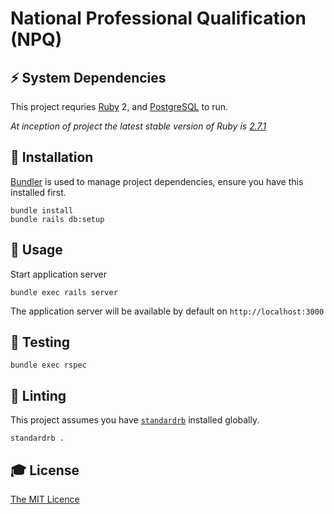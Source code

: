 # National Professional Qualification (NPQ)

## ⚡️ System Dependencies

This project requries [Ruby](https://www.ruby-lang.org/en/) 2, and [PostgreSQL](https://www.postgresql.org/) to run. 

_At inception of project the latest stable version of Ruby is [2.7.1](https://www.ruby-lang.org/en/news/2020/10/02/ruby-2-7-2-released/)_

## 🎲 Installation
[Bundler](https://bundler.io/) is used to manage project dependencies, ensure you have this installed first. 

```
bundle install
bundle rails db:setup
```

## 🎯 Usage

Start application server

```
bundle exec rails server
```

The application server will be available by default on `http://localhost:3000`

## 🤖 Testing

```
bundle exec rspec
```

## 🚨 Linting
This project assumes you have [`standardrb`](https://github.com/testdouble/standard) installed globally.

```
standardrb .
```

## 🎓 License

[The MIT Licence](LICENCE)
